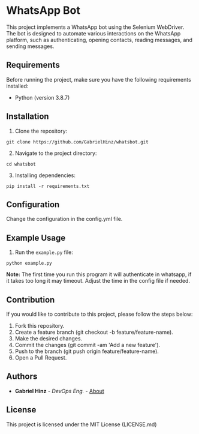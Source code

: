 # WhatsApp Bot

This project implements a WhatsApp bot using the Selenium WebDriver. The bot is designed to automate various interactions on the WhatsApp platform, such as authenticating, opening contacts, reading messages, and sending messages.

## Requirements

Before running the project, make sure you have the following requirements installed:

- Python (version 3.8.7)

## Installation

1. Clone the repository:

  ```shell
  git clone https://github.com/GabrielHinz/whatsbot.git 
  ```
   
2. Navigate to the project directory:

  ```shell
  cd whatsbot
  ```

3. Installing dependencies:

  ```shell
  pip install -r requirements.txt
  ``` 
   
## Configuration
 Change the configuration in the config.yml file.

## Example Usage
1. Run the `example.py` file:
  
  ```shell
  python example.py
  ```
  **Note:** The first time you run this program it will authenticate in whatsapp, if it takes too long it may timeout. Adjust the time in the config file if needed.
  
## Contribution
If you would like to contribute to this project, please follow the steps below:

1. Fork this repository.
2. Create a feature branch (git checkout -b feature/feature-name).
3. Make the desired changes.
4. Commit the changes (git commit -am 'Add a new feature').
5. Push to the branch (git push origin feature/feature-name).
6. Open a Pull Request.

## Authors
- **Gabriel Hinz** - *DevOps Eng.* -
    [About](https://gabriel.legendproject.com.br/)
    
## License
This project is licensed under the MIT License (LICENSE.md)